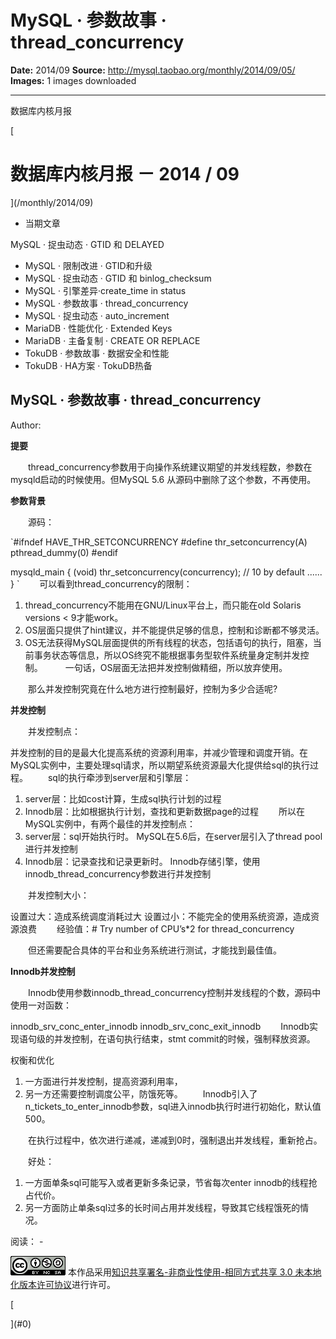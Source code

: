 # MySQL · 参数故事 · thread_concurrency

**Date:** 2014/09
**Source:** http://mysql.taobao.org/monthly/2014/09/05/
**Images:** 1 images downloaded

---

数据库内核月报

 [
 # 数据库内核月报 － 2014 / 09
 ](/monthly/2014/09)

 * 当期文章

 MySQL · 捉虫动态 · GTID 和 DELAYED
* MySQL · 限制改进 · GTID和升级
* MySQL · 捉虫动态 · GTID 和 binlog_checksum
* MySQL · 引擎差异·create_time in status
* MySQL · 参数故事 · thread_concurrency
* MySQL · 捉虫动态 · auto_increment
* MariaDB · 性能优化 · Extended Keys
* MariaDB · 主备复制 · CREATE OR REPLACE
* TokuDB · 参数故事 · 数据安全和性能
* TokuDB · HA方案 · TokuDB热备

 ## MySQL · 参数故事 · thread_concurrency 
 Author: 

 **提要**

　　thread_concurrency参数用于向操作系统建议期望的并发线程数，参数在mysqld启动的时候使用。但MySQL 5.6 从源码中删除了这个参数，不再使用。

**参数背景**

　　源码：

`#ifndef HAVE_THR_SETCONCURRENCY
#define thr_setconcurrency(A) pthread_dummy(0)
#endif

mysqld_main
{
(void) thr_setconcurrency(concurrency); // 10 by default
......
}
`
　　可以看到thread_concurrency的限制：

1. thread_concurrency不能用在GNU/Linux平台上，而只能在old Solaris versions < 9才能work。
2. OS层面只提供了hint建议，并不能提供足够的信息，控制和诊断都不够灵活。
3. OS无法获得MySQL层面提供的所有线程的状态，包括语句的执行，阻塞，当前事务状态等信息，所以OS终究不能根据事务型软件系统量身定制并发控制。
　　
 一句话，OS层面无法把并发控制做精细，所以放弃使用。

　　那么并发控制究竟在什么地方进行控制最好，控制为多少合适呢?

**并发控制**

　　并发控制点：

并发控制的目的是最大化提高系统的资源利用率，并减少管理和调度开销。在MySQL实例中，主要处理sql请求，所以期望系统资源最大化提供给sql的执行过程。
　　sql的执行牵涉到server层和引擎层：

1. server层：比如cost计算，生成sql执行计划的过程
2. Innodb层：比如根据执行计划，查找和更新数据page的过程
　　所以在MySQL实例中，有两个最佳的并发控制点：
3. server层：sql开始执行时。 MySQL在5.6后，在server层引入了thread pool进行并发控制
4. Innodb层：记录查找和记录更新时。 Innodb存储引擎，使用innodb_thread_concurrency参数进行并发控制

　　并发控制大小：

设置过大：造成系统调度消耗过大
设置过小：不能完全的使用系统资源，造成资源浪费
　　经验值：# Try number of CPU’s*2 for thread_concurrency

　　但还需要配合具体的平台和业务系统进行测试，才能找到最佳值。

**Innodb并发控制**

　　Innodb使用参数innodb_thread_concurrency控制并发线程的个数，源码中使用一对函数：

innodb_srv_conc_enter_innodb
innodb_srv_conc_exit_innodb
　　Innodb实现语句级的并发控制，在语句执行结束，stmt commit的时候，强制释放资源。

权衡和优化

1. 一方面进行并发控制，提高资源利用率，
2. 另一方还需要控制调度公平，防饿死等。
　　Innodb引入了n_tickets_to_enter_innodb参数，sql进入innodb执行时进行初始化，默认值500。

　　在执行过程中，依次进行递减，递减到0时，强制退出并发线程，重新抢占。

　　好处：

1. 一方面单条sql可能写入或者更新多条记录，节省每次enter innodb的线程抢占代价。
2. 另一方面防止单条sql过多的长时间占用并发线程，导致其它线程饿死的情况。

 阅读： - 

[![知识共享许可协议](.img/8232d49bd3e9_88x31.png)](http://creativecommons.org/licenses/by-nc-sa/3.0/)
本作品采用[知识共享署名-非商业性使用-相同方式共享 3.0 未本地化版本许可协议](http://creativecommons.org/licenses/by-nc-sa/3.0/)进行许可。

 [

 ](#0)